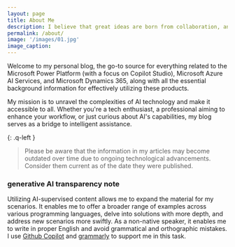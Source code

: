 ```yaml
---
layout: page
title: About Me
description: I believe that great ideas are born from collaboration, and I am dedicated to fostering a culture of openness and creativity. 
permalink: /about/
image: '/images/01.jpg'
image_caption: 
---
```


Welcome to my personal blog, the go-to source for everything related to the Microsoft Power Platform (with a focus on Copilot Studio), Microsoft Azure AI Services, and Microsoft Dynamics 365, along with all the essential background information for effectively utilizing these products.

My mission is to unravel the complexities of AI technology and make it accessible to all. Whether you're a tech enthusiast, a professional aiming to enhance your workflow, or just curious about AI's capabilities, my blog serves as a bridge to intelligent assistance. 

{: .q-left }
> Please be aware that the information in my articles may become outdated over time due to ongoing technological advancements. Consider them current as of the date they were published.

### generative AI transparency note
Utilizing AI-supervised content allows me to expand the material for my scenarios. It enables me to offer a broader range of examples across various programming languages, delve into solutions with more depth, and address new scenarios more swiftly. As a non-native speaker, it enables me to write in proper English and avoid grammatical and orthographic mistakes. I use [Github Copilot](https://github.com/features/copilot) and [grammarly](https://www.grammarly.com) to support me in this task. 
